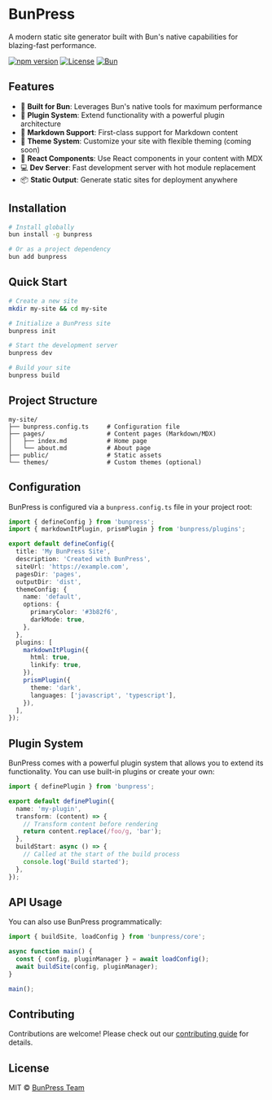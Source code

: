 # BunPress

A modern static site generator built with Bun's native capabilities for blazing-fast performance.

[![npm version](https://img.shields.io/npm/v/bunpress.svg)](https://www.npmjs.com/package/bunpress)
[![License](https://img.shields.io/npm/l/bunpress.svg)](https://github.com/bunpress/bunpress/blob/main/LICENSE)
[![Bun](https://img.shields.io/badge/built%20with-bun-yellow)](https://bun.sh)

## Features

- 🚀 **Built for Bun**: Leverages Bun's native tools for maximum performance
- 🔌 **Plugin System**: Extend functionality with a powerful plugin architecture
- 📄 **Markdown Support**: First-class support for Markdown content
- 🎨 **Theme System**: Customize your site with flexible theming (coming soon)
- 🧩 **React Components**: Use React components in your content with MDX
- 💻 **Dev Server**: Fast development server with hot module replacement
- 📦 **Static Output**: Generate static sites for deployment anywhere

## Installation

```bash
# Install globally
bun install -g bunpress

# Or as a project dependency
bun add bunpress
```

## Quick Start

```bash
# Create a new site
mkdir my-site && cd my-site

# Initialize a BunPress site
bunpress init

# Start the development server
bunpress dev

# Build your site
bunpress build
```

## Project Structure

```
my-site/
├── bunpress.config.ts     # Configuration file
├── pages/                 # Content pages (Markdown/MDX)
│   ├── index.md           # Home page
│   └── about.md           # About page
├── public/                # Static assets
└── themes/                # Custom themes (optional)
```

## Configuration

BunPress is configured via a `bunpress.config.ts` file in your project root:

```typescript
import { defineConfig } from 'bunpress';
import { markdownItPlugin, prismPlugin } from 'bunpress/plugins';

export default defineConfig({
  title: 'My BunPress Site',
  description: 'Created with BunPress',
  siteUrl: 'https://example.com',
  pagesDir: 'pages',
  outputDir: 'dist',
  themeConfig: {
    name: 'default',
    options: {
      primaryColor: '#3b82f6',
      darkMode: true,
    },
  },
  plugins: [
    markdownItPlugin({
      html: true,
      linkify: true,
    }),
    prismPlugin({
      theme: 'dark',
      languages: ['javascript', 'typescript'],
    }),
  ],
});
```

## Plugin System

BunPress comes with a powerful plugin system that allows you to extend its functionality. You can use built-in plugins or create your own:

```typescript
import { definePlugin } from 'bunpress';

export default definePlugin({
  name: 'my-plugin',
  transform: (content) => {
    // Transform content before rendering
    return content.replace(/foo/g, 'bar');
  },
  buildStart: async () => {
    // Called at the start of the build process
    console.log('Build started');
  },
});
```

## API Usage

You can also use BunPress programmatically:

```typescript
import { buildSite, loadConfig } from 'bunpress/core';

async function main() {
  const { config, pluginManager } = await loadConfig();
  await buildSite(config, pluginManager);
}

main();
```

## Contributing

Contributions are welcome! Please check out our [contributing guide](CONTRIBUTING.md) for details.

## License

MIT © [BunPress Team](https://github.com/bunpress)